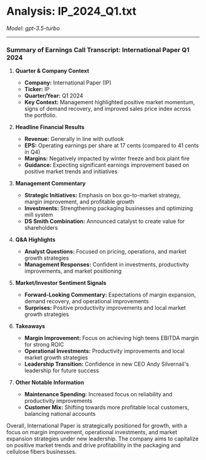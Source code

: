 # Analysis: IP_2024_Q1.txt

*Model: gpt-3.5-turbo*

---

### Summary of Earnings Call Transcript: International Paper Q1 2024

1. **Quarter & Company Context**
   - **Company:** International Paper (IP)
   - **Ticker:** IP
   - **Quarter/Year:** Q1 2024
   - **Key Context:** Management highlighted positive market momentum, signs of demand recovery, and improved sales price index across the portfolio.

2. **Headline Financial Results**
   - **Revenue:** Generally in line with outlook
   - **EPS:** Operating earnings per share at 17 cents (compared to 41 cents in Q4)
   - **Margins:** Negatively impacted by winter freeze and box plant fire
   - **Guidance:** Expecting significant earnings improvement based on positive market trends and initiatives

3. **Management Commentary**
   - **Strategic Initiatives:** Emphasis on box go-to-market strategy, margin improvement, and profitable growth
   - **Investments:** Strengthening packaging businesses and optimizing mill system
   - **DS Smith Combination:** Announced catalyst to create value for shareholders

4. **Q&A Highlights**
   - **Analyst Questions:** Focused on pricing, operations, and market growth strategies
   - **Management Responses:** Confident in investments, productivity improvements, and market positioning

5. **Market/Investor Sentiment Signals**
   - **Forward-Looking Commentary:** Expectations of margin expansion, demand recovery, and operational improvements
   - **Surprises:** Positive productivity improvements and local market growth strategies

6. **Takeaways**
   - **Margin Improvement:** Focus on achieving high teens EBITDA margin for strong ROIC
   - **Operational Investments:** Productivity improvements and local market growth strategies
   - **Leadership Transition:** Confidence in new CEO Andy Silvernail's leadership for future success

7. **Other Notable Information**
   - **Maintenance Spending:** Increased focus on reliability and productivity improvements
   - **Customer Mix:** Shifting towards more profitable local customers, balancing national accounts

Overall, International Paper is strategically positioned for growth, with a focus on margin improvement, operational investments, and market expansion strategies under new leadership. The company aims to capitalize on positive market trends and drive profitability in the packaging and cellulose fibers businesses.